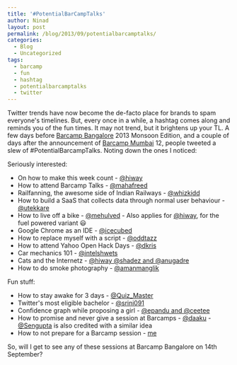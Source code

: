 ```yaml
---
title: '#PotentialBarCampTalks'
author: Ninad
layout: post
permalink: /blog/2013/09/potentialbarcamptalks/
categories:
  - Blog
  - Uncategorized
tags:
  - barcamp
  - fun
  - hashtag
  - potentialbarcamptalks
  - twitter
---
```

Twitter trends have now become the de-facto place for brands to spam everyone's timelines. But, every once in a while, a hashtag comes along and reminds you of the fun times. It may not trend, but it brightens up your TL. A few days before [Barcamp Bangalore][1] 2013 Monsoon Edition, and a couple of days after the announcement of [Barcamp Mumbai][2] 12, people tweeted a slew of #PotentialBarcampTalks. Noting down the ones I noticed:

Seriously interested:

  * On how to make this week count - [@hiway][3]
  * How to attend Barcamp Talks - [@mahafreed][4]
  * Railfanning, the awesome side of Indian Railways - [@whizkidd][5]
  * How to build a SaaS that collects data through normal user behaviour - [@utekkare][6]
  * How to live off a bike - [@mehulved][7] - Also applies for [@hiway][8], for the fuel powered variant :smiley:
  * Google Chrome as an IDE - [@icecubed][9]
  * How to replace myself with a script - [@oddtazz][10]
  * How to attend Yahoo Open Hack Days - [@dkris][11]
  * Car mechanics 101 - [@intelshwets][12]
  * Cats and the Internetz - [@hiway @shadez and @anugadre][13]
  * How to do smoke photography - [@amanmanglik][14]

Fun stuff:

  * How to stay awake for 3 days - [@Quiz_Master][15]
  * Twitter's most eligible bachelor - [@srini091][16]
  * Confidence graph while proposing a girl - [@epandu and @ceetee][17]
  * How to promise and never give a session at Barcamps - [@daaku][18] - [@Sengupta][19] is also credited with a similar idea
  * How to not prepare for a Barcamp session - [me][20]

So, will I get to see any of these sessions at Barcamp Bangalore on 14th September?

 [1]: http://twitter.com/BarcampBng "Barcamp Bangalore on Twitter"
 [2]: http://twitter.com/BarcampMumbai "Barcamp Mumbai on Twitter"
 [3]: https://twitter.com/abhishekaggy/status/375329778091302912
 [4]: https://twitter.com/mahafreed/status/375316543560630273
 [5]: https://twitter.com/neon115/status/375314086931623936
 [6]: https://twitter.com/utekkare/status/375283572292063232
 [7]: https://twitter.com/gnurag/status/375283172889473024
 [8]: https://twitter.com/kariakunj/status/375281573974638592
 [9]: https://twitter.com/mehulved/status/375280790503825408
 [10]: https://twitter.com/ni_nad/status/375279188993122304
 [11]: https://twitter.com/ni_nad/status/375278735035215872
 [12]: https://twitter.com/intelshwets/status/375275161294868480
 [13]: https://twitter.com/mehulved/status/375271553325232129
 [14]: https://twitter.com/ni_nad/status/375281910404370432
 [15]: https://twitter.com/mehulved/status/375310501703454720
 [16]: https://twitter.com/mehulved/status/375287852315049985
 [17]: https://twitter.com/mehulved/status/375283448019050496
 [18]: https://twitter.com/ni_nad/status/375280250202378240
 [19]: https://twitter.com/raj7desai/status/375322303564767232
 [20]: https://twitter.com/ni_nad/status/375295354574737408
